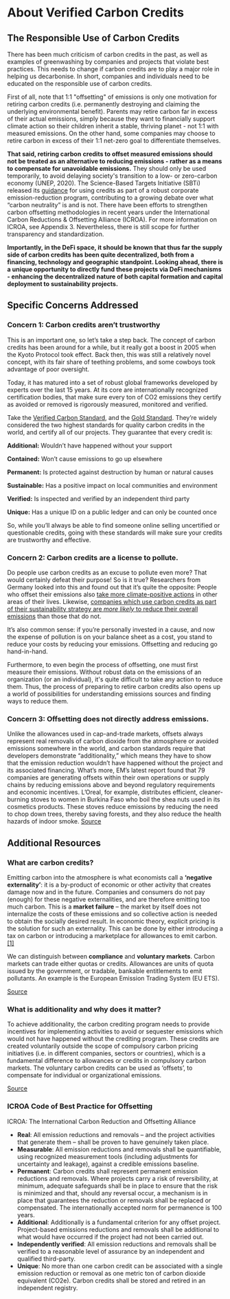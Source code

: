 # About Verified Carbon Credits

## The Responsible Use of Carbon Credits

There has been much criticism of carbon credits in the past, as well as examples of greenwashing by companies and projects that violate best practices. This needs to change if carbon credits are to play a major role in helping us decarbonise. In short, companies and individuals need to be educated on the responsible use of carbon credits.&#x20;

First of all, note that 1:1 "offsetting" of emissions is only one motivation for retiring carbon credits (i.e. permanently destroying and claiming the underlying environmental benefit). Parents may retire carbon far in excess of their actual emissions, simply because they want to financially support climate action so their children inherit a stable, thriving planet - not 1:1 with measured emissions. On the other hand, some companies may choose to retire carbon in excess of their 1:1 net-zero goal to differentiate themselves.

**That said, retiring carbon** **credits to offset measured emissions should not be treated as an alternative to reducing emissions - rather as a means to compensate for unavoidable emissions.** They should only be used temporarily, to avoid delaying society's transition to a low- or zero-carbon economy (UNEP, 2020). The Science-Based Targets Initiative (SBTi) released its [guidance](https://sciencebasedtargets.org/resources/files/SBTi-criteria.pdf) for using credits as part of a robust corporate emission-reduction program, contributing to a growing debate over what “carbon neutrality” is and is not. There have been efforts to strengthen carbon offsetting methodologies in recent years under the International Carbon Reductions & Offsetting Alliance (ICROA). For more information on ICROA, see Appendix 3. Nevertheless, there is still scope for further transparency and standardization.

**Importantly, in the DeFi space, it should be known that thus far the supply side of carbon credits has been quite decentralized, both from a financing, technology and geographic standpoint. Looking ahead, there is a unique opportunity to directly fund these projects via DeFi mechanisms - enhancing the decentralized nature of both capital formation and capital deployment to sustainability projects.**

## Specific Concerns Addressed

### Concern 1: Carbon credits aren’t trustworthy

This is an important one, so let’s take a step back. The concept of carbon credits has been around for a while, but it really got a boost in 2005 when the Kyoto Protocol took effect. Back then, this was still a relatively novel concept, with its fair share of teething problems, and some cowboys took advantage of poor oversight.

Today, it has matured into a set of robust global frameworks developed by experts over the last 15 years. At its core are internationally recognized certification bodies, that make sure every ton of CO2 emissions they certify as avoided or removed is rigorously measured, monitored and verified.

Take the [Verified Carbon Standard](https://verra.org/), and the [Gold Standard](https://www.goldstandard.org/). They’re widely considered the two highest standards for quality carbon credits in the world, and certify all of our projects. They guarantee that every credit is:

**Additional:** Wouldn’t have happened without your support

**Contained:** Won’t cause emissions to go up elsewhere

**Permanent:** Is protected against destruction by human or natural causes

**Sustainable:** Has a positive impact on local communities and environment

**Verified:** Is inspected and verified by an independent third party

**Unique:** Has a unique ID on a public ledger and can only be counted once

So, while you’ll always be able to find someone online selling uncertified or questionable credits, going with these standards will make sure your credits are trustworthy and effective.

### Concern 2: Carbon credits are a license to pollute.

Do people use carbon credits as an excuse to pollute even more? That would certainly defeat their purpose! So is it true? Researchers from Germany looked into this and found out that it’s quite the opposite: People who offset their emissions also [take more climate-positive actions](https://www.uni-kassel.de/uni/aktuelles/meldung/post/detail/News/forschergruppe-grosses-potenzial-fuer-klimaschutz-durch-freiwillige-co2-kompensationen/) in other areas of their lives. Likewise, [companies which use carbon credits as part of their sustainability strategy are _more likely_ to reduce their overall emissions](https://www.ecosystemmarketplace.com/articles/new-research-carbon-credits-are-associated-with-businesses-decarbonizing-faster/) than those that do not.

It’s also common sense: if you’re personally invested in a cause, and now the expense of pollution is on your balance sheet as a cost, you stand to reduce your costs by reducing your emissions. Offsetting and reducing go hand-in-hand.

Furthermore, to even begin the process of offsetting, one must first measure their emissions. Without robust data on the emissions of an organization (or an individual), it's quite difficult to take any action to reduce them. Thus, the process of preparing to retire carbon credits also opens up a world of possibilities for understanding emissions sources and finding ways to reduce them.

### Concern 3: Offsetting does not directly address emissions.

Unlike the allowances used in cap-and-trade markets, offsets always represent real removals of carbon dioxide from the atmosphere or avoided emissions somewhere in the world, and carbon standards require that developers demonstrate “additionality,” which means they have to show that the emission reduction wouldn’t have happened without the project and its associated financing. What’s more, EM’s latest report found that 79 companies are generating offsets within their own operations or supply chains by reducing emissions above and beyond regulatory requirements and economic incentives. L’Oreal, for example, distributes efficient, cleaner-burning stoves to women in Burkina Faso who boil the shea nuts used in its cosmetics products. These stoves reduce emissions by reducing the need to chop down trees, thereby saving forests, and they also reduce the health hazards of indoor smoke. [Source](https://www.ecosystemmarketplace.com/articles/debunked-eight-myths-carbon-offsetting/)

## Additional Resources

### What are carbon credits?

Emitting carbon into the atmosphere is what economists call a **‘negative externality’**: it is a by-product of economic or other activity that creates damage now and in the future. Companies and consumers do not pay (enough) for these negative externalities, and are therefore emitting too much carbon. This is a **market failure** – the market by itself does not internalize the costs of these emissions and so collective action is needed to obtain the socially desired result. In economic theory, explicit pricing is the solution for such an externality. This can be done by either introducing a tax on carbon or introducing a marketplace for allowances to emit carbon.[\[1\]](https://economics.rabobank.com/publications/2021/march/can-voluntary-carbon-markets-change-the-game-for-climate-change/#voetnoot1)

We can distinguish between **compliance** and **voluntary markets**. Carbon markets can trade either quotas or credits. Allowances are units of quota issued by the government, or tradable, bankable entitlements to emit pollutants. An example is the European Emission Trading System (EU ETS).

[Source](https://economics.rabobank.com/publications/2021/march/can-voluntary-carbon-markets-change-the-game-for-climate-change/)

### What is additionality and why does it matter?

To achieve additionality, the carbon crediting program needs to provide incentives for implementing activities to avoid or sequester emissions which would not have happened without the crediting program. These credits are created voluntarily outside the scope of compulsory carbon pricing initiatives (i.e. in different companies, sectors or countries), which is a fundamental difference to allowances or credits in compulsory carbon markets. The voluntary carbon credits can be used as ‘offsets’, to compensate for individual or organizational emissions.

[Source](https://economics.rabobank.com/publications/2021/march/can-voluntary-carbon-markets-change-the-game-for-climate-change/)

### ICROA Code of Best Practice for Offsetting

ICROA: The International Carbon Reduction and Offsetting Alliance

* **Real**: All emission reductions and removals – and the project activities that generate them – shall be proven to have genuinely taken place.
* **Measurable**: All emission reductions and removals shall be quantifiable, using recognized measurement tools (including adjustments for uncertainty and leakage), against a credible emissions baseline.
* **Permanent**: Carbon credits shall represent permanent emission reductions and removals. Where projects carry a risk of reversibility, at minimum, adequate safeguards shall be in place to ensure that the risk is minimized and that, should any reversal occur, a mechanism is in place that guarantees the reduction or removals shall be replaced or compensated. The internationally accepted norm for permanence is 100 years.
* **Additional**: Additionally is a fundamental criterion for any offset project. Project-based emissions reductions and removals shall be additional to what would have occurred if the project had not been carried out.
* **Independently verified**: All emission reductions and removals shall be verified to a reasonable level of assurance by an independent and qualified third-party.
* **Unique**: No more than one carbon credit can be associated with a single emission reduction or removal as one metric ton of carbon dioxide equivalent (CO2e). Carbon credits shall be stored and retired in an independent registry.
